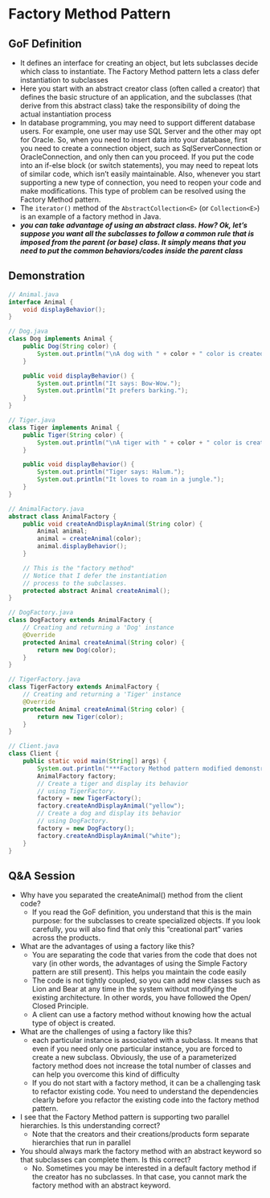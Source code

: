 # Factory Method Pattern

## GoF Definition

- It defines an interface for creating an object, but lets subclasses decide which class to instantiate. The Factory Method pattern lets a class defer instantiation to subclasses
- Here you start with an abstract creator class (often called a creator) that defines the basic structure of an application, and the subclasses (that derive from this abstract class) take the responsibility of doing the actual instantiation process
- In database programming, you may need to support different database users. For example, one user may use SQL Server and the other may opt for Oracle. So, when you need to insert data into your database, first you need to create a connection object, such as SqlServerConnection or OracleConnection, and only then can you proceed. If you put the code into an if-else block (or switch statements), you may need to repeat lots of similar code, which isn’t easily maintainable. Also, whenever you start supporting a new type of connection, you need to reopen your code and make modifications. This type of problem can be resolved using the Factory Method pattern.
- The `iterator()` method of the `AbstractCollection<E>` (or `Collection<E>`) is an example of a factory method in Java.
- **_you can take advantage of using an abstract class. How? Ok, let’s suppose you want all the subclasses to follow a common rule that is imposed from the parent (or base) class. It simply means that you need to put the common behaviors/codes inside the parent class_**

## Demonstration

```java
// Animal.java
interface Animal {
    void displayBehavior();
}
```

```java
// Dog.java
class Dog implements Animal {
    public Dog(String color) {
        System.out.println("\nA dog with " + color + " color is created.");
    }

    public void displayBehavior() {
        System.out.println("It says: Bow-Wow.");
        System.out.println("It prefers barking.");
    }
}
```

```java
// Tiger.java
class Tiger implements Animal {
    public Tiger(String color) {
        System.out.println("\nA tiger with " + color + " color is created.");
    }

    public void displayBehavior() {
        System.out.println("Tiger says: Halum.");
        System.out.println("It loves to roam in a jungle.");
    }
}
```

```java
// AnimalFactory.java
abstract class AnimalFactory {
    public void createAndDisplayAnimal(String color) {
        Animal animal;
        animal = createAnimal(color);
        animal.displayBehavior();
    }

    // This is the "factory method"
    // Notice that I defer the instantiation
    // process to the subclasses.
    protected abstract Animal createAnimal();
}
```

```java
// DogFactory.java
class DogFactory extends AnimalFactory {
    // Creating and returning a 'Dog' instance
    @Override
    protected Animal createAnimal(String color) {
        return new Dog(color);
    }
}
```

```java
// TigerFactory.java
class TigerFactory extends AnimalFactory {
    // Creating and returning a 'Tiger' instance
    @Override
    protected Animal createAnimal(String color) {
        return new Tiger(color);
    }
}
```

```java
// Client.java
class Client {
    public static void main(String[] args) {
        System.out.println("***Factory Method pattern modified demonstration.***");
        AnimalFactory factory;
        // Create a tiger and display its behavior
        // using TigerFactory.
        factory = new TigerFactory();
        factory.createAndDisplayAnimal("yellow");
        // Create a dog and display its behavior
        // using DogFactory.
        factory = new DogFactory();
        factory.createAndDisplayAnimal("white");
    }
}
```

## Q&A Session

- Why have you separated the createAnimal() method from the client code?
    - If you read the GoF definition, you understand that this is the main purpose: for the subclasses to create specialized objects. If you look carefully, you will also find that only this “creational part” varies across the products.
- What are the advantages of using a factory like this?
    - You are separating the code that varies from the code that does not vary (in other words, the advantages of using the Simple Factory pattern are still present). This helps you maintain the code easily
    - The code is not tightly coupled, so you can add new classes such as Lion and Bear at any time in the system without modifying the existing architecture. In other words, you have followed the Open/ Closed Principle.
    - A client can use a factory method without knowing how the actual type of object is created.
- What are the challenges of using a factory like this?
    - each particular instance is associated with a subclass. It means that even if you need only one particular instance, you are forced to create a new subclass. Obviously, the use of a parameterized factory method does not increase the total number of classes and can help you overcome this kind of difficulty
    - If you do not start with a factory method, it can be a challenging task to refactor existing code. You need to understand the dependencies clearly before you refactor the existing code into the factory method pattern.
- I see that the Factory Method pattern is supporting two parallel hierarchies. Is this understanding correct?
    - Note that the creators and their creations/products form separate hierarchies that run in parallel
- You should always mark the factory method with an abstract keyword so that subclasses can complete them. Is this correct?
    - No. Sometimes you may be interested in a default factory method if the creator has no subclasses. In that case, you cannot mark the factory method with an abstract keyword.

